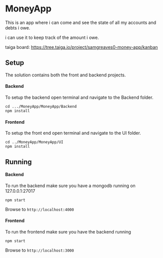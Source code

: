 # MoneyApp

This is an app where i can come and see the state of all my accounts and debts i owe.

i can use it to keep track of the amount i owe.

taiga board: https://tree.taiga.io/project/samgreaves0-money-app/kanban


## Setup
The solution contains both the front and backend projects. 

#### Backend
To setup the backend open terminal and navigate to the Backend folder.
```
cd .../MoneyApp/MoneyApp/Backend
npm install
```
#### Frontend
To setup the front end open terminal and navigate to the UI folder.
```
cd ../MoneyApp/MoneyApp/UI
npm install
```

## Running

#### Backend
To run the backend make sure you have a mongodb running on 127.0.0.1:27017
```
npm start
```
Browse to ```http://localhost:4000```

#### Frontend
To run the frontend make sure you have the backend running
```
npm start
```
Browse to ```http://localhost:3000```